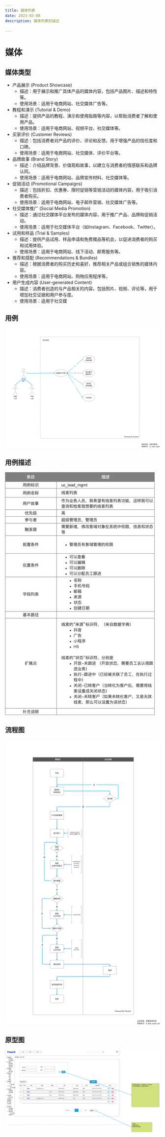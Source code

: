 ```yaml
---
title: 媒体列表
date: 2023-03-08
description: 媒体列表的描述

---
```


# 媒体

## 媒体类型
* 产品展示 (Product Showcase)
  * 描述：用于展示和推广具体产品的媒体内容，包括产品图片、描述和特性等。
  * 使用场景：适用于电商网站、社交媒体广告等。
* 教程和演示 (Tutorial & Demo)
  * 描述：提供产品的教程、演示和使用指南等内容，以帮助消费者了解和使用产品。
  * 使用场景：适用于电商网站、视频平台、社交媒体等。
* 买家评价 (Customer Reviews)
  * 描述：包括消费者对产品的评价、评论和反馈，用于增强产品的信任度和口碑。
  * 使用场景：适用于电商网站、社交媒体、评价平台等。
* 品牌故事 (Brand Story)
  * 描述：介绍品牌背景、价值观和故事，以建立与消费者的情感联系和品牌认同。
  * 使用场景：适用于电商网站、品牌宣传材料、社交媒体等。
* 促销活动 (Promotional Campaigns)
  * 描述：包括折扣、优惠券、限时促销等营销活动的媒体内容，用于吸引消费者购买。
  * 使用场景：适用于电商网站、电子邮件营销、社交媒体广告等。
* 社交媒体推广 (Social Media Promotion)
  * 描述：通过社交媒体平台发布的媒体内容，用于推广产品、品牌和促销活动。
  * 使用场景：适用于社交媒体平台（如Instagram、Facebook、Twitter）。
* 试用和样品 (Trial & Samples)
  * 描述：提供产品试用、样品申请和免费赠品等机会，以促进消费者的购买和试用体验。
  * 使用场景：适用于电商网站、线下活动、邮寄服务等。
* 推荐和搭配 (Recommendations & Bundles)
  * 描述：根据消费者的购买历史和喜好，推荐相关产品或组合销售的媒体内容。
  * 使用场景：适用于电商网站、购物应用程序等。
* 用户生成内容 (User-generated Content)
  * 描述：消费者创造的与产品相关的内容，包括照片、视频、评论等，用于增加社交证据和用户参与度。
  * 使用场景：适用于社交媒

## 用例

![](../../../images/uc_lead_mgmt_list.png)

## 用例描述

![](../../../images/uc_desc_lead_mgmt_list.png)


## 流程图

![](../../../images/fl_lead_mgmt_list.png)

## 原型图

![](../../../images/pt_lead_mgmt_list.png)